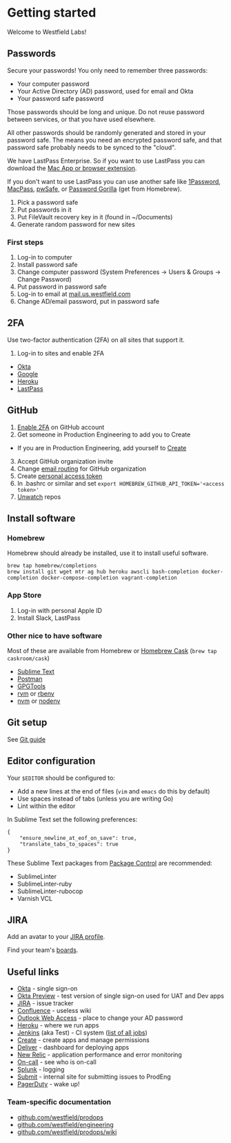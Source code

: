 # Getting started

Welcome to Westfield Labs!

## Passwords

Secure your passwords! You only need to remember three passwords:

- Your computer password
- Your Active Directory (AD) password, used for email and Okta
- Your password safe password

Those passwords should be long and unique. Do not reuse password between services, or that you have used elsewhere.

All other passwords should be randomly generated and stored in your password safe. The means you need an encrypted password safe, and that password safe probably needs to be synced to the "cloud".

We have LastPass Enterprise. So if you want to use LastPass you can download the [Mac App or browser extension](https://lastpass.com/misc_download2.php).

If you don't want to use LastPass you can use another safe like [1Password](https://1password.com/), [MacPass](http://mstarke.github.io/MacPass/), [pwSafe](https://pwsafe.info/mac), or [Password Gorilla](https://github.com/zdia/gorilla/wiki) (get from Homebrew).

1. Pick a password safe
2. Put passwords in it
3. Put FileVault recovery key in it (found in ~/Documents)
4. Generate random password for new sites

### First steps

1. Log-in to computer
2. Install password safe
3. Change computer password (System Preferences -> Users & Groups -> Change Password)
4. Put password in password safe
5. Log-in to email at [mail.us.westfield.com](https://mail.us.westfield.com/)
6. Change AD/email password, put in password safe

## 2FA

Use two-factor authentication (2FA) on all sites that support it.

1. Log-in to sites and enable 2FA
  - [Okta](https://westfieldlabs.okta.com/)
  - [Google](https://drive.google.com/)
  - [Heroku](https://dashboard.heroku.com/)
  - [LastPass](https://lastpass.com/)


## GitHub


1. [Enable 2FA](https://github.com/blog/1614-two-factor-authentication) on GitHub account
2. Get someone in Production Engineering to add you to Create
  - If you are in Production Engineering, add yourself to [Create](https://create.westfield.io/)
3. Accept GitHub organization invite
4. Change [email routing](https://github.com/settings/notifications) for GitHub organization
5. Create [personal access token](https://github.com/settings/tokens)
  1. In .bashrc or similar and set `export HOMEBREW_GITHUB_API_TOKEN='<access token>'` 
6. [Unwatch](https://github.com/watching) repos


## Install software

### Homebrew

Homebrew should already be installed, use it to install useful software.

```
brew tap homebrew/completions
brew install git wget mtr ag hub heroku awscli bash-completion docker-completion docker-compose-completion vagrant-completion
```

### App Store

1. Log-in with personal Apple ID
2. Install Slack, LastPass


### Other nice to have software

Most of these are available from Homebrew or [Homebrew Cask](https://caskroom.github.io/) (`brew tap caskroom/cask`)

- [Sublime Text](https://www.sublimetext.com/3)
- [Postman](https://www.getpostman.com/)
- [GPGTools](https://gpgtools.org/)
- [rvm](https://github.com/rvm/rvm) or [rbenv](https://github.com/rbenv/rbenv)
- [nvm](https://github.com/creationix/nvm) or [nodenv](https://github.com/nodenv/nodenv)

## Git setup

See [Git guide](./git-guide.md)

## Editor configuration

Your `$EDITOR` should be configured to:

- Add a new lines at the end of files (`vim` and `emacs` do this by default)
- Use spaces instead of tabs (unless you are writing Go)
- Lint within the editor

In Sublime Text set the following preferences:

```
{
    "ensure_newline_at_eof_on_save": true,
    "translate_tabs_to_spaces": true
}
```

These Sublime Text packages from [Package Control](https://packagecontrol.io/) are recommended:

- SublimeLinter
- SublimeLinter-ruby
- SublimeLinter-rubocop
- Varnish VCL

## JIRA

Add an avatar to your [JIRA profile](https://jira.westfieldlabs.com/secure/ViewProfile.jspa).

Find your team's [boards](https://jira.westfieldlabs.com/secure/ManageRapidViews.jspa).

## Useful links

- [Okta](https://westfieldlabs.okta.com/) - single sign-on
- [Okta Preview](https://westfieldlabs.oktapreview.com/) - test version of single sign-on used for UAT and Dev apps
- [JIRA](https://jira.westfieldlabs.com/) - issue tracker
- [Confluence](https://wiki.westfieldlabs.com/) - useless wiki
- [Outlook Web Access](https://mail.us.westfield.com/) - place to change your AD password
- [Heroku](https://dashboard.heroku.com/) - where we run apps
- [Jenkins](https://test.westfield.io/) (aka Test) - CI system ([list of all jobs](https://test.westfield.io/api/xml?tree=jobs[name]))
- [Create](https://create.westfield.io/) - create apps and manage permissions
- [Deliver](https://deliver.westfield.io/) - dashboard for deploying apps
- [New Relic](https://rpm.newrelic.com/accounts/10589/applications) - application performance and error monitoring
- [On-call](http://pagerduty-service.herokuapp.com/pagerduty) - see who is on-call
- [Splunk](https://westfieldlabs.splunkcloud.com/) - logging
- [Submit](https://submit.westfield.io/) - internal site for submitting issues to ProdEng
- [PagerDuty](https://westfieldlabs.pagerduty.com/) - wake up!

### Team-specific documentation

- [github.com/westfield/prodops](https://github.com/westfield/prodops)
- [github.com/westfield/engineering](https://github.com/westfield/engineering)
- [github.com/westfield/prodops/wiki](https://github.com/westfield/prodops/wiki)

